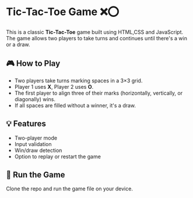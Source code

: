 # Tic-Tac-Toe Game ❌⭕️

This is a classic **Tic-Tac-Toe** game built using HTML,CSS and JavaScript.  
The game allows two players to take turns and continues until there's a win or a draw.

## 🎮 How to Play
- Two players take turns marking spaces in a 3×3 grid.
- Player 1 uses **X**, Player 2 uses **O**.
- The first player to align three of their marks (horizontally, vertically, or diagonally) wins.
- If all spaces are filled without a winner, it's a draw.

## 💡 Features
- Two-player mode
- Input validation
- Win/draw detection
- Option to replay or restart the game

## 🚀 Run the Game
Clone the repo and run the game file on your device.
